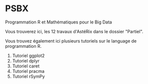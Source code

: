 # PSBX
Programmation R et Mathématiques pour le Big Data

Vous trouverez ici, les 12 travaux d'AstéRix dans le dossier "Partiel".

Vous trouvez également ici plusieurs tutoriels sur le language de programmation R.
1. Tutoriel ggplot2
2. Tutoriel dplyr
3. Tutoriel caret
4. Tutoriel pracma
5. Tutoriel rSymPy
